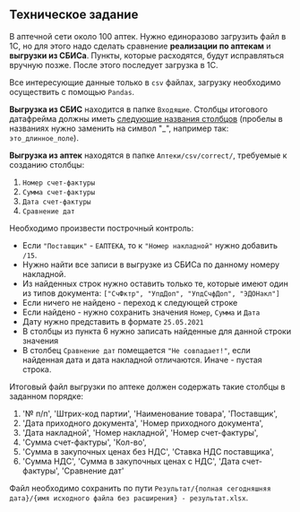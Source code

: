 ## Техническое задание

В аптечной сети около 100 аптек. Нужно единоразово загрузить файл в 1С, но для этого надо сделать сравнение 
**реализации по аптекам** и **выгрузки из СБИСа**. Пункты, которые расходятся, будут исправляться вручную позже. 
После этого последует загрузка в 1С.

Все интересующие данные только в `csv` файлах, загрузку необходимо осуществить с помощью `Pandas`.

**Выгрузка из СБИС** находится в папке `Входящие`. 
Столбцы итогового датафрейма должны иметь [следующие названия столбцов](column_names.txt) (пробелы в названиях нужно заменить на символ "_", например так: `это_длинное_поле`).

**Выгрузка из аптек** находятся в папке `Аптеки/csv/correct/`, требуемые к созданию столбцы:
1. `Номер счет-фактуры`
2. `Сумма счет-фактуры`
3. `Дата счет-фактуры`
4. `Сравнение дат`

Необходимо произвести построчный контроль:
* Если `"Поставщик"` - `ЕАПТЕКА`, то к `"Номер накладной"` нужно добавить `/15`.
* Нужно найти все записи в выгрузке из СБИСа по данному номеру накладной.
* Из найденных строк нужно оставить только те, которые имеют один из типов документа: `["СчФктр", "УпдДоп", "УпдСчфДоп", "ЭДОНакл"]`
* Если ничего не найдено - переход к следующей строке
* Если найдено - нужно сохранить значения `Номер`, `Сумма` и `Дата`
* Дату нужно представить в формате `25.05.2021`
* В столбцы из пункта 6 нужно записать найденные для данной строки значения
* В столбец `Сравнение дат` помещается `"Не совпадает!"`, если найденная дата и дата накладной отличаются. Иначе - пустая строка.

Итоговый файл выгрузки по аптеке должен содержать такие столбцы в заданном порядке:
1. '№ п/п', 'Штрих-код партии', 'Наименование товара', 'Поставщик',
2. 'Дата приходного документа', 'Номер приходного документа',
3. 'Дата накладной', 'Номер накладной', 'Номер счет-фактуры',
4. 'Сумма счет-фактуры', 'Кол-во',
5. 'Сумма в закупочных ценах без НДС', 'Ставка НДС поставщика',
6. 'Сумма НДС', 'Сумма в закупочных ценах с НДС', 'Дата счет-фактуры', 'Сравнение дат'

Файл необходимо сохранить по пути `Результат/{полная сегодняшняя дата}/{имя исходного файла без расширения} - результат.xlsx`.